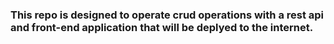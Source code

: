 ### This repo is designed to operate crud operations with a rest api and front-end application that will be deplyed to the internet.
